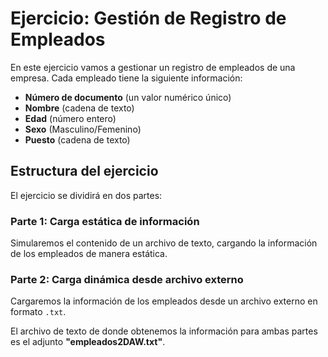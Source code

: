 # Ejercicio: Gestión de Registro de Empleados

En este ejercicio vamos a gestionar un registro de empleados de una empresa. Cada empleado tiene la siguiente información:

- **Número de documento** (un valor numérico único)
- **Nombre** (cadena de texto)
- **Edad** (número entero)
- **Sexo** (Masculino/Femenino)
- **Puesto** (cadena de texto)

## Estructura del ejercicio

El ejercicio se dividirá en dos partes:

### Parte 1: Carga estática de información
Simularemos el contenido de un archivo de texto, cargando la información de los empleados de manera estática.

### Parte 2: Carga dinámica desde archivo externo
Cargaremos la información de los empleados desde un archivo externo en formato `.txt`.

El archivo de texto de donde obtenemos la información para ambas partes es el adjunto **"empleados2DAW.txt"**.
